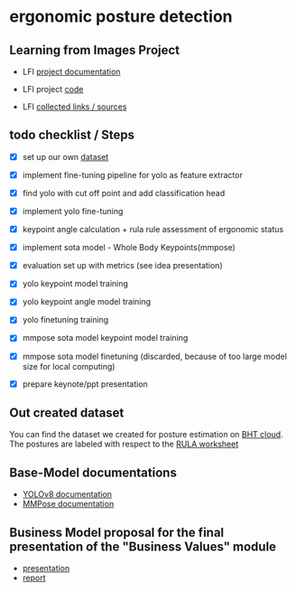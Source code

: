 # ergonomic posture detection

## Learning from Images Project

- LFI [project documentation](https://github.com/7AtAri/ergonomic_pose_detect/tree/main/learning_from_images)
  
- LFI project [code](https://github.com/7AtAri/ergonomic_pose_detect/blob/main/learning_from_images/src/all_model_comparison.ipynb)

- LFI [collected links / sources](learning_from_images/sources.md)


## todo checklist / Steps 

- [x] set up our own [dataset](https://drive.google.com/drive/folders/1Y0OnUDHBActc6P7XW9Hmb9VlPYdpXWmq?usp=sharing)

- [x] implement fine-tuning pipeline for yolo as feature extractor

- [x] find yolo with cut off point and add classification head
    
- [x] implement yolo fine-tuning

- [x] keypoint angle calculation + rula rule assessment of ergonomic status

- [x] implement sota model - Whole Body Keypoints(mmpose) 

- [x] evaluation set up with metrics (see idea presentation)

- [x] yolo keypoint model training

- [x] yolo keypoint angle model training

- [x] yolo finetuning training

- [x] mmpose sota model keypoint model training

- [x] mmpose sota model finetuning (discarded, because of too large model size for local computing)

- [x] prepare keynote/ppt presentation

## Out created dataset

You can find the dataset we created for posture estimation on [BHT cloud](https://cloud.bht-berlin.de/index.php/s/3HTdw2MXqFR5SJy).
The postures are labeled with respect to the [RULA worksheet](https://ergo-plus.com/wp-content/uploads/RULA.pdf)

## Base-Model documentations

- [YOLOv8 documentation](https://docs.ultralytics.com/tasks/pose/#models)
- [MMPose documentation](https://mmpose.readthedocs.io/en/latest/overview.html)

## Business Model proposal for the final presentation of the "Business Values" module

- [presentation](https://github.com/7AtAri/ergonomic_pose_detect/blob/main/business%20values/presentation/PoseFix.pdf)
- [report](https://github.com/7AtAri/ergonomic_pose_detect/blob/main/business%20values/report/main.pdf)
